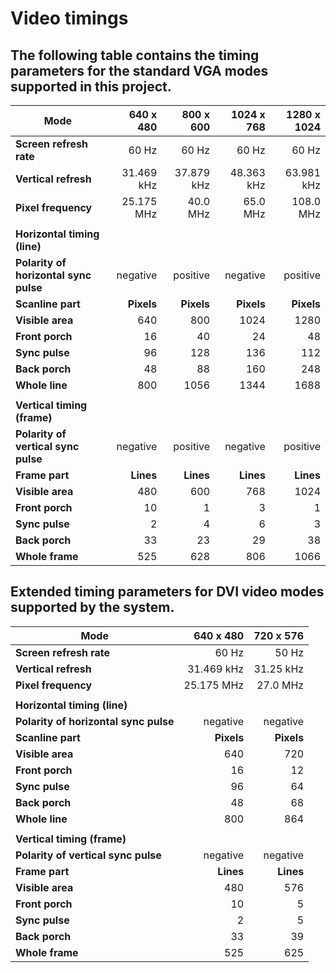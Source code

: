 # Video timings

## The following table contains the timing parameters for the standard VGA modes supported in this project.

| Mode                                  | 640 x 480     | 800 x 600     | 1024 x 768    | 1280 x 1024   |
|---------------------------------------|--------------:|--------------:|--------------:|--------------:|
| **Screen refresh rate**               | 60 Hz         | 60 Hz         | 60 Hz         | 60 Hz         |
| **Vertical refresh**                  | 31.469 kHz    | 37.879 kHz    | 48.363 kHz    | 63.981 kHz    |
| **Pixel frequency**                   | 25.175 MHz    | 40.0 MHz      | 65.0 MHz      | 108.0 MHz     |
|                                       |               |               |               |               |
| **Horizontal timing (line)**          |               |               |               |               |
| **Polarity of horizontal sync pulse** | negative      | positive      | negative      | positive      |
| **Scanline part**                     | **Pixels**    | **Pixels**    | **Pixels**    | **Pixels**    |
| **Visible area**                      | 640           | 800           | 1024          | 1280          |
| **Front porch**                       | 16            | 40            | 24            | 48            |
| **Sync pulse**                        | 96            | 128           | 136           | 112           |
| **Back porch**                        | 48            | 88            | 160           | 248           |
| **Whole line**                        | 800           | 1056          | 1344          | 1688          |
|                                       |               |               |               |               |
| **Vertical timing (frame)**           |               |               |               |               |
| **Polarity of vertical sync pulse**   | negative      | positive      | negative      | positive      |
| **Frame part**                        | **Lines**     | **Lines**     | **Lines**     | **Lines**     |
| **Visible area**                      | 480           | 600           | 768           | 1024          |
| **Front porch**                       | 10            | 1             | 3             | 1             |
| **Sync pulse**                        | 2             | 4             | 6             | 3             |
| **Back porch**                        | 33            | 23            | 29            | 38            |
| **Whole frame**                       | 525           | 628           | 806           | 1066          |

## Extended timing parameters for DVI video modes supported by the system.

| Mode                                  | 640 x 480     | 720 x 576     |
|---------------------------------------|--------------:|--------------:|
| **Screen refresh rate**               | 60 Hz         | 50 Hz         |
| **Vertical refresh**                  | 31.469 kHz    | 31.25 kHz     |
| **Pixel frequency**                   | 25.175 MHz    | 27.0 MHz      |
|                                       |               |               |
| **Horizontal timing (line)**          |               |               |
| **Polarity of horizontal sync pulse** | negative      | negative      |
| **Scanline part**                     | **Pixels**    | **Pixels**    |
| **Visible area**                      | 640           | 720           |
| **Front porch**                       | 16            | 12            |
| **Sync pulse**                        | 96            | 64            |
| **Back porch**                        | 48            | 68            |
| **Whole line**                        | 800           | 864           |
|                                       |               |               |
| **Vertical timing (frame)**           |               |               |
| **Polarity of vertical sync pulse**   | negative      | negative      |
| **Frame part**                        | **Lines**     | **Lines**     |
| **Visible area**                      | 480           | 576           |
| **Front porch**                       | 10            | 5             |
| **Sync pulse**                        | 2             | 5             |
| **Back porch**                        | 33            | 39            |
| **Whole frame**                       | 525           | 625           |
